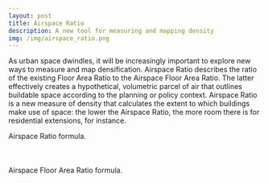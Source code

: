 ```yaml
---
layout: post
title: Airspace Ratio
description: A new tool for measuring and mapping density
img: /img/airspace_ratio.png
---
```


As urban space dwindles, it will be increasingly important to explore new ways to measure and map densification. Airspace Ratio describes the ratio of the existing Floor Area Ratio to the Airspace Floor Area Ratio. The latter effectively creates a hypothetical, volumetric parcel of air that outlines buildable space according to the planning or policy context. Airspace Ratio is a new measure of density that calculates the extent to which buildings make use of space: the lower the Airspace Ratio, the more room there is for residential extensions, for instance.

<div class="col">
	<img class="col" src="{{ site.baseurl }}/img/ar_formula_portfolio.png" alt="" title=""/>
</div>

<div class="col three caption">
	Airspace Ratio formula.
</div>

<br>
<br>
<br>

<div class="col">
	<img class="col" src="{{ site.baseurl }}/img/afar__formula_portfolio.png" alt="" title=""/>
</div>

<div class="col three caption">
	Airspace Floor Area Ratio formula.
</div>
